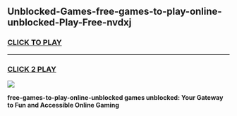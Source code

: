 
## Unblocked-Games-free-games-to-play-online-unblocked-Play-Free-nvdxj
<h3>
<a href="https://premium76.site?title=free-games-to-play-online-unblocked&ref=18A1">CLICK TO PLAY</a></h3>
<hr>

<h3>
<a href="https://premium76.site?title=free-games-to-play-online-unblocked&ref=18A1">CLICK 2 PLAY</a>
  
</h3>

<a href="https://premium76.site?title=free-games-to-play-online-unblocked&ref=18A1"><img src="https://clearcache.store/games.png"></a>


**free-games-to-play-online-unblocked games unblocked: Your Gateway to Fun and Accessible Online Gaming**
